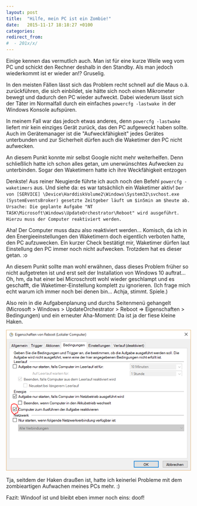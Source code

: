 ```yaml
---
layout: post
title:  "Hilfe, mein PC ist ein Zombie!"
date:   2015-11-17 18:18:27 +0100
categories: 
redirect_from:
#  - 201x/x/
---
```



Einige kennen das vermutlich auch. Man ist für eine kurze Weile weg vom PC und schickt den Rechner deshalb in den Standby. Als man jedoch wiederkommt ist er wieder an!? Gruselig.

In den meisten Fällen lässt sich das Problem recht schnell auf die Maus o.ä. zurückführen, die sich einbildet, sie hätte sich noch einen Mikrometer bewegt und dadurch den PC wieder aufweckt. Dabei wiederum lässt sich der Täter im Normalfall durch ein einfaches `powercfg -lastwake `in der Windows Konsole aufspüren.

In meinem Fall war das jedoch etwas anderes, denn `powercfg -lastwake` liefert mir kein einziges Gerät zurück, das den PC aufgeweckt haben sollte. Auch im Gerätemanager ist die "Aufweckfähigkeit" jedes Gerätes unterbunden und zur Sicherheit dürfen auch die Waketimer den PC nicht aufwecken.

An diesem Punkt konnte mir selbst Google nicht mehr weiterhelfen. Denn schließlich hatte ich schon alles getan, um unerwünschtes Aufwecken zu unterbinden. Sogar den Waketimern hatte ich ihre Weckfähigkeit entzogen

Denkste! Aus reiner Neugierde führte ich auch noch den Befehl
`powercfg -waketimers` aus. Und siehe da: es war tatsächlich ein Waketimer aktiv!
`Der von [SERVICE] \Device\HarddiskVolume2\Windows\System32\svchost.exe (SystemEventsBroker) gesetzte Zeitgeber läuft um $in5min am $heute ab.
Ursache: Die geplante Aufgabe "NT TASK\Microsoft\Windows\UpdateOrchestrator\Reboot" wird ausgeführt. Hierzu muss der Computer reaktiviert werden.`

Aha! Der Computer muss dazu also reaktiviert werden... Komisch, da ich in den Energieeinstellungen den Waketimern doch eigentlich verboten hatte, den PC aufzuwecken. Ein kurzer Check bestätigt mir, Waketimer dürfen laut Einstellung den PC immer noch nicht aufwecken. Trotzdem hat es dieser getan. :o

An diesem Punkt sollte man wohl erwähnen, dass dieses Problem früher so nicht aufgetreten ist und erst seit der Installation von Windows 10 auftrat... Oh, hm, da hat einer bei Microschrott wohl wieder geschlampt und es geschafft, die Waketimer-Einstellung komplett zu ignorieren. (Ich frage mich echt warum ich immer noch bei denen bin... Achja, stimmt. Spiele.)

Also rein in die Aufgabenplanung und durchs Seitenmenü gehangelt (Microsoft > Windows > UpdateOrchestrator > Reboot => Eigenschaften > Bedingungen) und ein erneuter Aha-Moment: Da ist ja der fiese kleine Haken.


![Da haben wir den Lümmel!](/uploads/2015-11-17-Reaktivieren.png)

Tja, seitdem der Haken draußen ist, hatte ich keinerlei Probleme mit dem zombieartigen Aufwachen meines PCs mehr. :)

Fazit: Windoof ist und bleibt eben immer noch eins: doof!